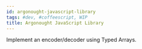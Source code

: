 ```yaml
---
id: argonought-javascript-library
tags: #dev, #coffeescript, WIP
title: Argonought JavaScript Library
---
```


Implement an encoder/decoder using Typed Arrays.